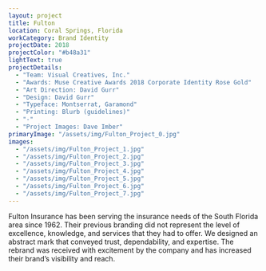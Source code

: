 ```yaml
---
layout: project
title: Fulton
location: Coral Springs, Florida
workCategory: Brand Identity
projectDate: 2018
projectColor: "#b48a31"
lightText: true
projectDetails:
  - "Team: Visual Creatives, Inc."
  - "Awards: Muse Creative Awards 2018 Corporate Identity Rose Gold"
  - "Art Direction: David Gurr"
  - "Design: David Gurr"
  - "Typeface: Montserrat, Garamond"
  - "Printing: Blurb (guidelines)"
  - "-"
  - "Project Images: Dave Imber"
primaryImage: "/assets/img/Fulton_Project_0.jpg"
images:
  - "/assets/img/Fulton_Project_1.jpg"
  - "/assets/img/Fulton_Project_2.jpg"
  - "/assets/img/Fulton_Project_3.jpg"
  - "/assets/img/Fulton_Project_4.jpg"
  - "/assets/img/Fulton_Project_5.jpg"
  - "/assets/img/Fulton_Project_6.jpg"
  - "/assets/img/Fulton_Project_7.jpg"
---
```

Fulton Insurance has been serving the insurance needs of the South Florida area since 1962. Their previous branding did not represent the level of excellence, knowledge, and services that they had to offer. We designed an abstract mark that conveyed trust, dependability, and expertise. The rebrand was received with excitement by the company and has increased their brand’s visibility and reach.
